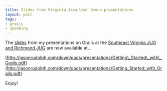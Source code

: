 ```yaml
---
title: Slides from Virginia Java User Group presentations
layout: post
tags:
- grails
- speaking
---
```

The [slides](http://jasonrudolph.com/downloads/presentations/Getting_Started_with_Grails.pdf) from my presentations on Grails at the [Southeast Virginia JUG and Richmond JUG](http://jasonrudolph.com/blog/2007/03/14/virginia-double-header-upcoming-grails-presentations-in-norfolk-and-richmond/) are now available at…

[http://jasonrudolph.com/downloads/presentations/Getting\_Started\_with\_Grails.pdf](http://jasonrudolph.com/downloads/presentations/Getting_Started_with_Grails.pdf)

Enjoy!
